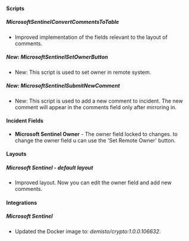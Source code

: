 
#### Scripts

##### MicrosoftSentinelConvertCommentsToTable

- Improved implementation of the fields relevant to the layout of comments.

##### New: MicrosoftSentinelSetOwnerButton

- New: This script is used to set owner in remote system.

##### New: MicrosoftSentinelSubmitNewComment

- New: This script is used to add a new comment to incident. The new comment will appear in the comments field only after mirroring in.

#### Incident Fields

- **Microsoft Sentinel Owner** - The owner field locked to changes. to change the owner field u can use the 'Set Remote Owner' button.

#### Layouts

##### Microsoft Sentinel - default layout

- Improved layout. Now you can edit the owner field and add new comments.

#### Integrations

##### Microsoft Sentinel

- Updated the Docker image to: *demisto/crypto:1.0.0.106632*.
